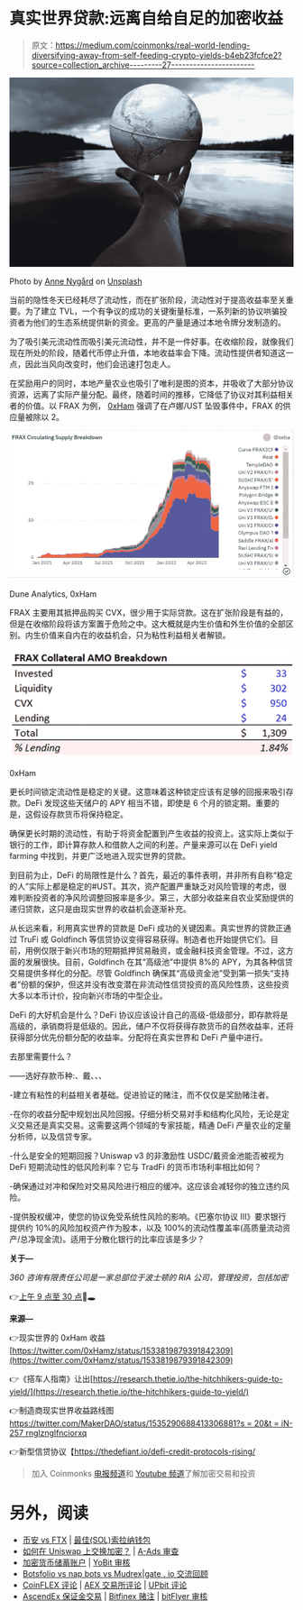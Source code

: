 # 真实世界贷款:远离自给自足的加密收益

> 原文：<https://medium.com/coinmonks/real-world-lending-diversifying-away-from-self-feeding-crypto-yields-b4eb23fcfce2?source=collection_archive---------27----------------------->

![](img/a7558fcf07e7f340fa7e413537b30654.png)

Photo by [Anne Nygård](https://unsplash.com/@polarmermaid?utm_source=unsplash&utm_medium=referral&utm_content=creditCopyText) on [Unsplash](https://unsplash.com/s/photos/real-world?utm_source=unsplash&utm_medium=referral&utm_content=creditCopyText)

当前的隐性冬天已经耗尽了流动性，而在扩张阶段，流动性对于提高收益率至关重要。为了建立 TVL，一个有争议的成功的关键衡量标准，一系列新的协议哄骗投资者为他们的生态系统提供新的资金。更高的产量是通过本地令牌分发制造的。

为了吸引美元流动性而吸引美元流动性，并不是一件好事。在收缩阶段，就像我们现在所处的阶段，随着代币停止升值，本地收益率会下降。流动性提供者知道这一点，因此当风向改变时，他们会迅速打包走人。

在奖励用户的同时，本地产量农业也吸引了唯利是图的资本，并吸收了大部分协议资源，远离了实际产量分配。最终，随着时间的推移，它降低了协议对其利益相关者的价值。以 FRAX 为例， [0xHam](0xHamZ.substack.com) 强调了在卢娜/UST 坠毁事件中，FRAX 的供应量被除以 2。

![](img/5f3b62da4efa446e69d54ce226dffecd.png)

Dune Analytics, 0xHam

FRAX 主要用其抵押品购买 CVX，很少用于实际贷款。这在扩张阶段是有益的，但是在收缩阶段将该方案置于危险之中。这大概就是内生价值和外生价值的全部区别。内生价值来自内在的收益机会，只为粘性利益相关者解锁。

![](img/f4abd8e2c710f5867fd37157f1d535da.png)

0xHam

更长时间锁定流动性是稳定的关键。这意味着这种锁定应该有足够的回报来吸引存款。DeFi 发现这些天储户的 APY 相当不错，即使是 6 个月的锁定期。重要的是，这假设存款货币将保持稳定。

确保更长时期的流动性，有助于将资金配置到产生收益的投资上。这实际上类似于银行的工作，即计算存款人和借款人之间的利差。产量来源可以在 DeFi yield farming 中找到，并更广泛地进入现实世界的贷款。

到目前为止，DeFi 的局限性是什么？首先，最近的事件表明，并非所有自称“稳定的人”实际上都是稳定的#UST。其次，资产配置严重缺乏对风险管理的考虑，很难判断投资者的净风险调整回报率是多少。第三，大部分收益来自农业奖励提供的递归贷款，这只是由现实世界的收益机会逐渐补充。

从长远来看，利用真实世界的贷款是 DeFi 成功的关键因素。真实世界的贷款正通过 TruFi 或 Goldfinch 等信贷协议变得容易获得。制造者也开始提供它们。目前，用例仅限于新兴市场的短期抵押贸易融资，或金融科技资金管理。不过，这方面的发展很快。目前，Goldfinch 在其“高级池”中提供 8%的 APY，为其各种信贷交易提供多样化的分配。尽管 Goldfinch 确保其“高级资金池”受到第一损失“支持者”份额的保护，但这并没有改变潜在非流动性信贷投资的高风险性质，这些投资大多以本币计价，投向新兴市场的中型企业。

DeFi 的大好机会是什么？DeFi 协议应该设计自己的高级-低级部分，即存款将是高级的，承销商将是低级的。因此，储户不仅将获得存款货币的自然收益率，还将获得部分优先份额分配的收益率。分配将在真实世界和 DeFi 产量中进行。

去那里需要什么？

——选好存款币种:、戴、、、

-建立有粘性的利益相关者基础。促进验证的赌注，而不仅仅是奖励赌注者。

-在你的收益分配中规划出风险回报。仔细分析交易对手和结构化风险，无论是定义交易还是真实交易。这需要这两个领域的专家技能，精通 DeFi 产量农业的定量分析师，以及信贷专家。

-什么是安全的短期回报？Uniswap v3 的非激励性 USDC/戴资金池能否被视为 DeFi 短期流动性的低风险利率？它与 TradFi 的货币市场利率相比如何？

-确保通过对冲和保险对交易风险进行相应的缓冲。这应该会减轻你的独立违约风险。

-提供股权缓冲，使您的协议免受系统性风险的影响。《巴塞尔协议 III》要求银行提供约 10%的风险加权资产作为股本，以及 100%的流动性覆盖率(高质量流动资产/总净现金流)。适用于分散化银行的比率应该是多少？

**关于—**

*360 咨询有限责任公司是一家总部位于波士顿的 RIA 公司，管理投资，包括加密*

👉[上午 9 点至 30 点](https://twitter.com/930AM2)🐰🕳

**来源—**

👉现实世界的 0xHam 收益[https://twitter.com/0xHamz/status/1533819879391842309](https://twitter.com/0xHamz/status/1533819879391842309)

👉《搭车人指南》让出[https://research.thetie.io/the-hitchhikers-guide-to-yield/](https://research.thetie.io/the-hitchhikers-guide-to-yield/)

👉制造商现实世界收益路线图[https://twitter.com/MakerDAO/status/1535290688413306881?s = 20&t = iN-257 rnglznglfnciorxq](https://twitter.com/MakerDAO/status/1535290688413306881?s=20&t=iN-257RNGlzNglfncIorXQ)

👉新型信贷协议【https://thedefiant.io/defi-credit-protocols-rising/ 

> 加入 Coinmonks [电报频道](https://t.me/coincodecap)和 [Youtube 频道](https://www.youtube.com/c/coinmonks/videos)了解加密交易和投资

# 另外，阅读

*   [币安 vs FTX](https://coincodecap.com/binance-vs-ftx) | [最佳(SOL)索拉纳钱包](https://coincodecap.com/solana-wallets)
*   [如何在 Uniswap 上交换加密？](https://coincodecap.com/swap-crypto-on-uniswap) | [A-Ads 审查](https://coincodecap.com/a-ads-review)
*   [加密货币储蓄账户](/coinmonks/cryptocurrency-savings-accounts-be3bc0feffbf) | [YoBit 审核](/coinmonks/yobit-review-175464162c62)
*   [Botsfolio vs nap bots vs Mudrex](/coinmonks/botsfolio-vs-napbots-vs-mudrex-c81344970c02)|[gate . io 交流回顾](/coinmonks/gate-io-exchange-review-61bf87b7078f)
*   [CoinFLEX 评论](https://coincodecap.com/coinflex-review) | [AEX 交易所评论](https://coincodecap.com/aex-exchange-review) | [UPbit 评论](https://coincodecap.com/upbit-review)
*   [AscendEx 保证金交易](https://coincodecap.com/ascendex-margin-trading) | [Bitfinex 赌注](https://coincodecap.com/bitfinex-staking) | [bitFlyer 审核](https://coincodecap.com/bitflyer-review)